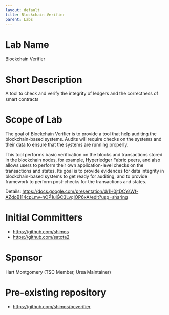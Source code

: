 ```yaml
---
layout: default
title: Blockchain Verifier
parent: Labs
---
```

# Lab Name
Blockchain Verifier

# Short Description
A tool to check and verify the integrity of ledgers and the correctness of smart contracts

# Scope of Lab
The goal of Blockchain Verifier is to provide a tool that help auditing the blockchain-based systems.
Audits will require checks on the systems and their data to ensure that the systems are running properly.

This tool performs basic verification on the blocks and transactions stored in the blockchain nodes, for example, Hyperledger Fabric peers, and also allows users to perform their own application-level checks on the transactions and states.
Its goal is to provide evidences for data integrity in blockchain-based systems to get ready for auditing,
and to provide framework to perform post-checks for the transactions and states.

Details: https://docs.google.com/presentation/d/1H0jtDCYsWf-AZdoB114cpLmv-hOP1ulGC3LvqIOP6xA/edit?usp=sharing

# Initial Committers
- https://github.com/shimos
- https://github.com/satota2

# Sponsor
Hart Montgomery (TSC Member, Ursa Maintainer)

# Pre-existing repository
- https://github.com/shimos/bcverifier
